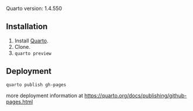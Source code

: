 Quarto version: 1.4.550

## Installation

1. Install [Quarto](https://github.com/quarto-dev/quarto-cli/).
2. Clone.
3. `quarto preview`

## Deployment

`quarto publish gh-pages`

more deployment information at <https://quarto.org/docs/publishing/github-pages.html>